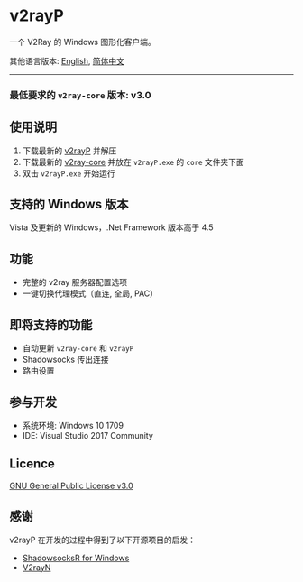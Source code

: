 # v2rayP
一个 V2Ray 的 Windows 图形化客户端。  

其他语言版本: [English](./Readme.md), [简体中文](./README.zh-CN.md)  

-----
### 最低要求的 ``v2ray-core`` 版本: v3.0

## 使用说明
1. 下载最新的 [v2rayP](https://github.com/PoseidonM4A4/v2rayP/releases/latest) 并解压
2. 下载最新的 [v2ray-core](https://github.com/v2ray/v2ray-core/releases/latest) 并放在 ``v2rayP.exe`` 的 ``core`` 文件夹下面
3. 双击 ``v2rayP.exe`` 开始运行

## 支持的 Windows 版本
Vista 及更新的 Windows，.Net Framework 版本高于 4.5

## 功能
* 完整的 v2ray 服务器配置选项
* 一键切换代理模式（直连, 全局, PAC）

## 即将支持的功能
* 自动更新 ``v2ray-core`` 和 ``v2rayP`` 
* Shadowsocks 传出连接
* 路由设置

## 参与开发
* 系统环境: Windows 10 1709
* IDE: Visual Studio 2017 Community

## Licence
[GNU General Public License v3.0](./LICENSE)

## 感谢
v2rayP 在开发的过程中得到了以下开源项目的启发：
* [ShadowsocksR for Windows](https://github.com/shadowsocksrr/shadowsocksr-csharp)
* [V2rayN](https://github.com/v2ray/V2RayN)
